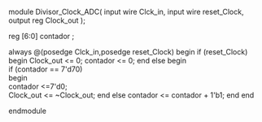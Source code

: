 module Divisor_Clock_ADC(
 input wire Clck_in,
 input wire reset_Clock,
 output reg Clock_out
 ); 
 
 
 reg [6:0] contador ; 

 
always @(posedge Clck_in,posedge reset_Clock) 
 begin
      if (reset_Clock)
		   begin
		   Clock_out <= 0;
			contador <= 0;
			end 
      else
          begin		
		    if (contador == 7'd70)  
		        begin                    
			     contador <=7'd0;       
		        Clock_out <= ~Clock_out;
		        end 
		     else 
		        contador <= contador + 1'b1; 
          end 
 end 
 
 
endmodule 

